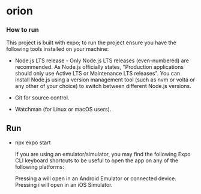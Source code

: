 # orion

### How to run

This project is built with expo; to run the project ensure you have the following tools installed on your machine:

 - Node.js LTS release - Only Node.js LTS releases (even-numbered) are recommended.
    As Node.js officially states, "Production applications should only use Active LTS or Maintenance LTS releases". You can install Node.js using a version management tool (such as nvm or volta or any other of your choice) to switch between different Node.js versions.

 - Git for source control.

 - Watchman (for Linux or macOS users).


 ## Run

  - npx expo start

    If you are using an emulator/simulator, you may find the following Expo CLI keyboard shortcuts to be useful to open the app on any of the following platforms:

    Pressing a will open in an Android Emulator or connected device.
    Pressing i will open in an iOS Simulator.